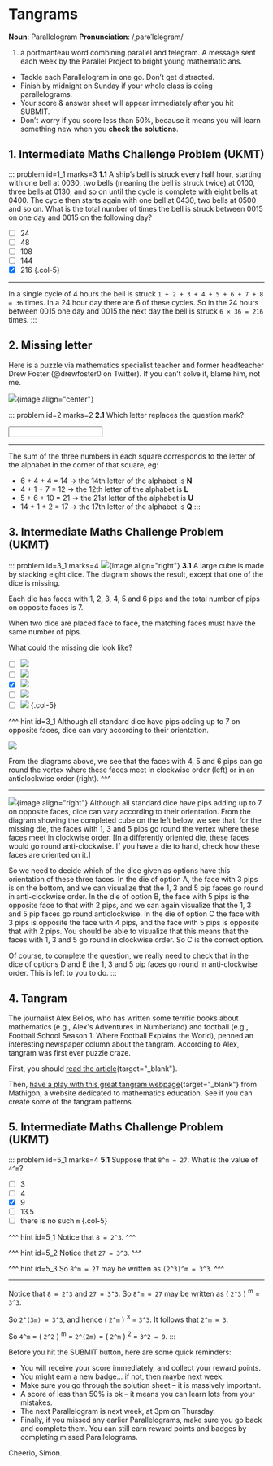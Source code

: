 # Tangrams

<div class="dictionary">

__Noun__: Parallelogram
__Pronunciation__: /ˌparəˈlɛləɡram/

1. a portmanteau word combining parallel and telegram. A message sent each
week by the Parallel Project to bright young mathematicians.

</div>

*	Tackle each Parallelogram in one go. Don’t get distracted.
*	Finish by midnight on Sunday if your whole class is doing parallelograms.
*	Your score & answer sheet will appear immediately after you hit SUBMIT.
*	Don’t worry if you score less than 50%, because it means you will learn something new when you __check the solutions__.


## 1. Intermediate Maths Challenge Problem (UKMT)
<!--- 2014 (5) --->

::: problem id=1_1 marks=3
__1.1__ A ship’s bell is struck every half hour, starting with one bell at 0030, two bells (meaning the bell is struck twice) at 0100, three bells at 0130, and so on until the cycle is complete with eight bells at 0400. The cycle then starts again with one bell at 0430, two bells at 0500 and so on. What is the total number of times the bell is struck between 0015 on one day and 0015 on the following day?

* [ ] 24
* [ ] 48
* [ ] 108
* [ ] 144
* [x] 216
{.col-5}

---

In a single cycle of 4 hours the bell is struck `1 + 2 + 3 + 4 + 5 + 6 + 7 + 8 = 36` times. In a 24 hour day there are 6 of these cycles. So in the 24 hours between 0015 one day and 0015 the next day the bell is struck `6 × 36 = 216` times.
:::


## 2. Missing letter

Here is a puzzle via mathematics specialist teacher and former headteacher Drew Foster (@drewfoster0 on Twitter). If you can’t solve it, blame him, not me.

![](/resources/9-31-tangrams/2-puzzle.png){image align="center"}

::: problem id=2 marks=2
__2.1__ Which letter replaces the question mark?

<input solution="q"/>

---

The sum of the three numbers in each square corresponds to the letter of the alphabet in the corner of that square, eg:

*	6 + 4 + 4 = 14 -> the 14th letter of the alphabet is __N__
*	4 + 1 + 7 = 12 -> the 12th letter of the alphabet is __L__
*	5 + 6 + 10 = 21 -> the 21st letter of the alphabet is __U__
*	14 + 1 + 2 = 17 -> the 17th letter of the alphabet is __Q__
:::


## 3. Intermediate Maths Challenge Problem (UKMT)
<!--- 2014 (8) --->

::: problem id=3_1 marks=4
![](/resources/9-31-tangrams/3-dice.png){image align="right"}
__3.1__  A large cube is made by stacking eight dice. The diagram shows the result, except that one of the dice is missing.  

Each die has faces with 1, 2, 3, 4, 5 and 6 pips and the total number of pips on opposite faces is 7.   

When two dice are placed face to face, the matching faces must have the same number of pips.  

What could the missing die look like?

* [ ] ![](/resources/9-31-tangrams/3-dice-a.png)
* [ ] ![](/resources/9-31-tangrams/3-dice-b.png)
* [x] ![](/resources/9-31-tangrams/3-dice-c.png)
* [ ] ![](/resources/9-31-tangrams/3-dice-d.png)
* [ ] ![](/resources/9-31-tangrams/3-dice-e.png)
{.col-5}

^^^ hint id=3_1
Although all standard dice have pips adding up to 7 on opposite faces, dice can vary according to their orientation.

![](/resources/9-31-tangrams/3-dice-hint.png)

From the diagrams above, we see that the faces with 4, 5 and 6 pips can go round the vertex where these faces meet in clockwise order (left) or in an anticlockwise order (right).
^^^

---

![](/resources/9-31-tangrams/3-dice-answer.png){image align="right"}
Although all standard dice have pips adding up to 7 on opposite faces, dice can vary according to their orientation. From the diagram showing the completed cube on the left below, we see that, for the missing die, the faces with 1, 3 and 5 pips go round the vertex where these faces meet in clockwise order. [In a differently oriented die, these faces would go round anti-clockwise. If you have a die to hand, check how these faces are oriented on it.]  

So we need to decide which of the dice given as options have this orientation of these three faces. In the die of option A, the face with 3 pips is on the bottom, and we can visualize that the 1, 3 and 5 pip faces go round in anti-clockwise order. In the die of option B, the face with 5 pips is the opposite face to that with 2 pips, and we can again visualize that the 1, 3 and 5 pip faces go round anticlockwise. In the die of option C the face with 3 pips is opposite the face with 4 pips, and the face with 5 pips is opposite that with 2 pips. You should be able to visualize that this means that the faces with 1, 3 and 5 go round in clockwise order. So C is the correct option.  

Of course, to complete the question, we really need to check that in the dice of options D and E the 1, 3 and 5 pip faces go round in anti-clockwise order. This is left to you to do.
:::


## 4. Tangram

The journalist Alex Bellos, who has written some terrific books about mathematics (e.g., Alex's Adventures in Numberland) and football (e.g., Football School Season 1: Where Football Explains the World), penned an interesting newspaper column about the tangram. According to Alex, tangram was first ever puzzle craze.  

First, you should [read the article](https://www.theguardian.com/science/2019/apr/22/can-you-solve-it-the-puzzle-that-is-donald-trump){target="_blank"}.  

Then, [have a play with this great tangram webpage](https://mathigon.org/explore/tangram/){target="_blank"} from Mathigon, a website dedicated to mathematics education.
See if you can create some of the tangram patterns.


## 5. Intermediate Maths Challenge Problem (UKMT)
<!--- 2014 (19) --->

::: problem id=5_1 marks=4
__5.1__ Suppose that `8^m = 27`. What is the value of `4^m`?

* [ ] 3
* [ ] 4
* [x] 9
* [ ] 13.5
* [ ] there is no such `m`
{.col-5}

^^^ hint id=5_1
Notice that `8 = 2^3`.
^^^

^^^ hint id=5_2
Notice that `27 = 3^3`.
^^^

^^^ hint id=5_3
So `8^m = 27` may be written as `(2^3)^m = 3^3`.
^^^

---

Notice that `8 = 2^3` and `27 = 3^3`. So `8^m = 27` may be written as ( `2^3` ) <sup>m</sup> = `3^3`.

So `2^(3m) = 3^3`, and hence ( `2^m` ) <sup>3</sup> = `3^3`. It follows that `2^m = 3`.  

So `4^m` = ( `2^2` ) <sup>m</sup> = `2^(2m)` = ( `2^m` ) <sup>2</sup> = `3^2 = 9`.
:::


Before you hit the SUBMIT button, here are some quick reminders:

*	You will receive your score immediately, and collect your reward points.
*	You might earn a new badge... if not, then maybe next week.
*	Make sure you go through the solution sheet – it is massively important.
*	A score of less than 50% is ok – it means you can learn lots from your mistakes.
*	The next Parallelogram is next week, at 3pm on Thursday.
*	Finally, if you missed any earlier Parallelograms, make sure you go back and complete them. You can still earn reward points and badges by completing missed Parallelograms.

Cheerio,
Simon.
